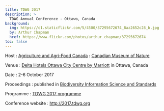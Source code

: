 ```yaml
---
title: TDWG 2017
description: >
  TDWG Annual Conference - Ottawa, Canada
background:
  img: https://c1.staticflickr.com/5/4500/37295672674_8aa2652c28_b.jpg
  by: Arthur Chapman
  href: https://www.flickr.com/photos/arthur_chapman/37295672674
toc: false
---
```


Host
: [Agriculture and Agri-Food Canada](http://www.agr.gc.ca/eng/home/?id=1395690825741)
: [Canadian Museum of Nature](https://nature.ca/en/home)

Venue
: [Delta Hotels Ottawa City Centre by Marriott](http://www.marriott.com/hotels/travel/yowdm-delta-hotels-ottawa-city-centre/) in Ottawa, Canada

Date
: 2-6 October 2017

Proceedings
: published in [Biodiversity Information Science and Standards](https://biss.pensoft.net/collection/25/)

Programme
: [TDWG 2017 programme](https://static.tdwg.org/conferences/2017/tdwg_2017_programme.pdf)

Conference website
: <http://2017.tdwg.org>

